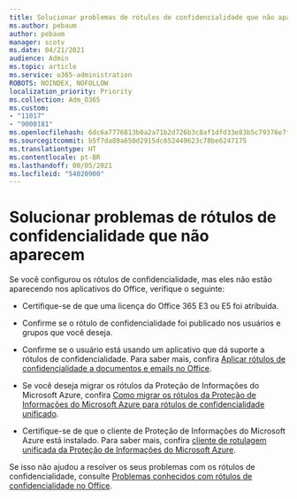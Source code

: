 ```yaml
---
title: Solucionar problemas de rótulos de confidencialidade que não aparecem
ms.author: pebaum
author: pebaum
manager: scotv
ms.date: 04/21/2021
audience: Admin
ms.topic: article
ms.service: o365-administration
ROBOTS: NOINDEX, NOFOLLOW
localization_priority: Priority
ms.collection: Adm_O365
ms.custom:
- "11017"
- "9000181"
ms.openlocfilehash: 6dc6a7776813b0a2a71b2d726b3c8af1dfd33e83b5c79376e7fbcfcc2a6ea0a8
ms.sourcegitcommit: b5f7da89a650d2915dc652449623c78be6247175
ms.translationtype: HT
ms.contentlocale: pt-BR
ms.lasthandoff: 08/05/2021
ms.locfileid: "54020900"
---
```

# <a name="troubleshoot-sensitivity-labels-not-appearing"></a>Solucionar problemas de rótulos de confidencialidade que não aparecem

Se você configurou os rótulos de confidencialidade, mas eles não estão aparecendo nos aplicativos do Office, verifique o seguinte:

- Certifique-se de que uma licença do Office 365 E3 ou E5 foi atribuída.

- Confirme se o rótulo de confidencialidade foi publicado nos usuários e grupos que você deseja.

- Confirme se o usuário está usando um aplicativo que dá suporte a rótulos de confidencialidade. Para saber mais, confira [Aplicar rótulos de confidencialidade a documentos e emails no Office](https://go.microsoft.com/fwlink/?linkid=2106446).

- Se você deseja migrar os rótulos da Proteção de Informações do Microsoft Azure, confira [Como migrar os rótulos da Proteção de Informações do Microsoft Azure para rótulos de confidencialidade unificado](https://go.microsoft.com/fwlink/?linkid=2106056).

- Certifique-se de que o cliente de Proteção de Informações do Microsoft Azure está instalado. Para saber mais, confira [cliente de rotulagem unificada da Proteção de Informações do Microsoft Azure](https://go.microsoft.com/fwlink/?linkid=2106374).

Se isso não ajudou a resolver os seus problemas com os rótulos de confidencialidade, consulte [Problemas conhecidos com rótulos de confidencialidade no Office](https://go.microsoft.com/fwlink/?linkid=2106447).